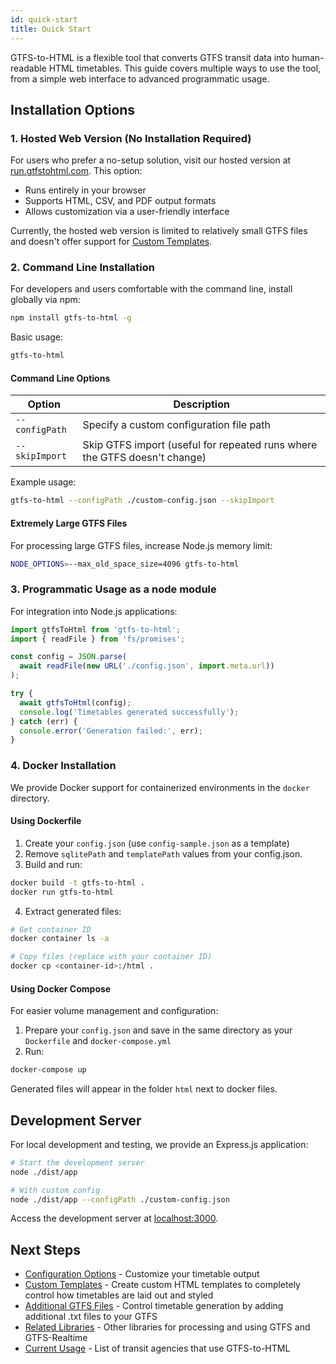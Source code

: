 ```yaml
---
id: quick-start
title: Quick Start
---
```


GTFS-to-HTML is a flexible tool that converts GTFS transit data into human-readable HTML timetables. This guide covers multiple ways to use the tool, from a simple web interface to advanced programmatic usage.

## Installation Options

### 1. Hosted Web Version (No Installation Required)

For users who prefer a no-setup solution, visit our hosted version at [run.gtfstohtml.com](https://run.gtfstohtml.com). This option:

- Runs entirely in your browser
- Supports HTML, CSV, and PDF output formats
- Allows customization via a user-friendly interface

Currently, the hosted web version is limited to relatively small GTFS files and doesn't offer support for [Custom Templates](/docs/custom-templates).

### 2. Command Line Installation

For developers and users comfortable with the command line, install globally via npm:

```bash
npm install gtfs-to-html -g
```

Basic usage:
```bash
gtfs-to-html
```

#### Command Line Options

| Option | Description |
|--------|-------------|
| `--configPath` | Specify a custom configuration file path |
| `--skipImport` | Skip GTFS import (useful for repeated runs where the GTFS doesn't change) |

Example usage:
```bash
gtfs-to-html --configPath ./custom-config.json --skipImport
```

#### Extremely Large GTFS Files

For processing large GTFS files, increase Node.js memory limit:
```bash
NODE_OPTIONS=--max_old_space_size=4096 gtfs-to-html
```

### 3. Programmatic Usage as a node module

For integration into Node.js applications:

```javascript
import gtfsToHtml from 'gtfs-to-html';
import { readFile } from 'fs/promises';

const config = JSON.parse(
  await readFile(new URL('./config.json', import.meta.url))
);

try {
  await gtfsToHtml(config);
  console.log('Timetables generated successfully');
} catch (err) {
  console.error('Generation failed:', err);
}
```

### 4. Docker Installation

We provide Docker support for containerized environments in the `docker` directory.

#### Using Dockerfile

1. Create your `config.json` (use `config-sample.json` as a template)
2. Remove  `sqlitePath` and `templatePath` values from your config.json.
3. Build and run:
```bash
docker build -t gtfs-to-html .
docker run gtfs-to-html
```

4. Extract generated files:
```bash
# Get container ID
docker container ls -a

# Copy files (replace with your container ID)
docker cp <container-id>:/html .
```

#### Using Docker Compose

For easier volume management and configuration:

1. Prepare your `config.json` and save in the same directory as your `Dockerfile` and `docker-compose.yml`
2. Run:
```bash
docker-compose up
```

Generated files will appear in the folder `html` next to docker files.

## Development Server

For local development and testing, we provide an Express.js application:

```bash
# Start the development server
node ./dist/app

# With custom config
node ./dist/app --configPath ./custom-config.json
```

Access the development server at [localhost:3000](http://localhost:3000).

## Next Steps

- [Configuration Options](/docs/configuration) - Customize your timetable output
- [Custom Templates](/docs/custom-templates) - Create custom HTML templates to completely control how timetables are laid out and styled
- [Additional GTFS Files](/docs/additional-files) - Control timetable generation by adding additional .txt files to your GTFS
- [Related Libraries](/docs/related-libraries) - Other libraries for processing and using GTFS and GTFS-Realtime
- [Current Usage](/docs/current-usage) - List of transit agencies that use GTFS-to-HTML
